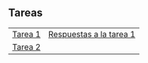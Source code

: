 ## Tareas


           
           
| |  |
|---|---|
| [Tarea 1](https://rojasirvin.github.io/ECNII2020/tareas/tarea1.html) | [Respuestas a la tarea 1](https://rojasirvin.github.io/ECNII2020/tareas/tarea1_respuestas.html)  |
| [Tarea 2](https://rojasirvin.github.io/ECNII2020/tareas/tarea2.html)  | |